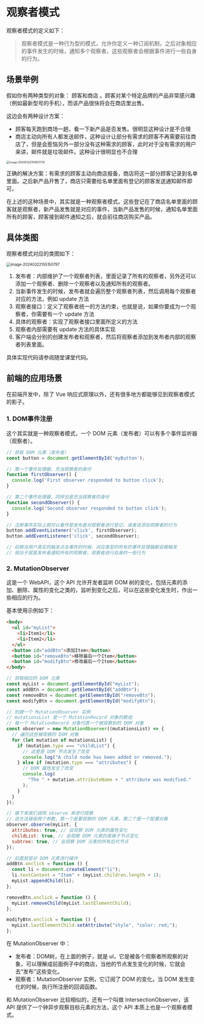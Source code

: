 # 观察者模式

观察者模式的定义如下：

> 观察者模式是一种行为型的模式，允许你定义一种订阅机制，之后对象相应的事件发生的时候，通知多个观察者，这些观察者会根据事件进行一些自身的行为。



## 场景举例

假如你有两种类型的对象： 顾客和商店 。顾客对某个特定品牌的产品非常感兴趣（例如最新型号的手机），而该产品很快将会在商店里出售。

这边会有两种设计方案：

- 顾客每天跑到商场一趟，看一下新产品是否发售。很明显这种设计是不合理
- 商店主动向所有人都发送邮件，这种设计让部分有需求的顾客不再需要前往商店了，但是会惹恼另外一部分没有这种需求的顾客，此时对于没有需求的用户来讲，邮件就是垃圾邮件。这种设计很明显也不合理

<img src="https://xiejie-typora.oss-cn-chengdu.aliyuncs.com/2024-03-22-074632.png" alt="image-20240322154631735" style="zoom:50%;" />

正确的解决方案：有需求的顾客主动向商店报备，商店将这一部分顾客记录到名单里面。之后新产品开售了，商店只需要给名单里面有登记的顾客发送通知邮件即可。

在上述的这种场景中，其实就是一种观察者模式。这些登记在了商店名单里面的顾客就是观察者，新产品发售就是对应的事件，当新产品发售的时候，通知名单里面所有的顾客，顾客接到邮件通知之后，就会前往商店购买产品。



## 具体类图

观察者模式对应的类图如下：

<img src="https://xiejie-typora.oss-cn-chengdu.aliyuncs.com/2024-03-22-075151.png" alt="image-20240322155150797" style="zoom:70%;" />

1. 发布者：内部维护了一个观察者列表，里面记录了所有的观察者，另外还可以添加一个观察者、删除一个观察者以及通知所有的观察者。
2. 当新事件发生的时候，发布者就会遍历整个观察者列表，然后调用每个观察者对应的方法，例如 update 方法
3. 观察者接口：定义了观察者统一的方法约束，也就是说，如果你要成为一个观察者，你需要有一个 update 方法
4. 具体的观察者：实现了观察者接口里面所定义的方法
5. 观察者内部需要有 update 方法的具体实现
6. 客户端会分别的创建发布者和观察者，然后将观察者添加到发布者内部的观察者列表里面。



具体实现代码请参阅随堂课堂代码。



## 前端的应用场景

在前端开发中，除了 Vue 响应式原理以外，还有很多地方都能够见到观察者模式的影子。



### 1. DOM事件注册

这个其实就是一种观察者模式，一个 DOM 元素（发布者）可以有多个事件监听器（观察者）。

```js
// 获取 DOM 元素（发布者）
const button = document.getElementById('myButton');

// 第一个事件处理器，充当观察者的身份
function firstObserver() {
  console.log('First observer responded to button click');
}

// 第二个事件处理器，同样也是充当观察者的身份
function secondObserver() {
  console.log('Second observer responded to button click');
}

// 注册事件实际上就可以看作是发布者对观察者进行登记，或者说添加观察者的行为
button.addEventListener('click', firstObserver);
button.addEventListener('click', secondObserver);

// 后期当用户真实的触发点击事件的时候，对应类型的所有的事件处理器都会被触发
// 相当于就是发布者通知所有的观察者，观察者进行自身的一些行为
```



### 2. MutationObserver

这是一个 WebAPI，这个 API 允许开发者监听 DOM 树的变化，包括元素的添加、删除、属性的变化之类的，监听到变化之后，可以在这些变化发生时，作出一些相应的行为。

基本使用示例如下：

```html
<body>
  <ul id="myList">
    <li>Item1</li>
    <li>Item2</li>
  </ul>
  <button id="addBtn">添加Item</button>
  <button id="removeBtn">移除最后一个Item</button>
  <button id="modifyBtn">修改最后一个Item</button>
</body>
```

```js
// 获取相应的 DOM 元素
const myList = document.getElementById("myList");
const addBtn = document.getElementById("addBtn");
const removeBtn = document.getElementById("removeBtn");
const modifyBtn = document.getElementById("modifyBtn");

// 创建一个 MutationObserver 实例
// mutationsList 是一个 MutationRecord 对象的数组
// 每一个 MutationRecord 对象代表一个被观察到的 DOM 对象
const observer = new MutationObserver((mutationsList) => {
  // 遍历这些被观察的 DOM 对象
  for (let mutation of mutationsList) {
    if (mutation.type === "childList") {
      // 这里是 DOM 节点发生了改变
      console.log("A child node has been added or removed.");
    } else if (mutation.type === "attributes") {
      // DOM 属性发生了改变
      console.log(
        "The " + mutation.attributeName + " attribute was modified."
      );
    }
  }
});

// 接下来我们调用 observe 来进行观察
// 该方法接收两个参数，第一个是要观察的 DOM 元素，第二个是一个配置对象
observer.observe(myList, {
  attributes: true, // 会观察 DOM 元素的属性变化
  childList: true, // 会观察 DOM 元素的直接子节点变化
  subtree: true, // 会观察 DOM 元素的所有后代节点
});

// 后面就是对 DOM 元素进行操作
addBtn.onclick = function () {
  const li = document.createElement("li");
  li.textContent = "Item" + (myList.children.length + 1);
  myList.appendChild(li);
};

removeBtn.onclick = function () {
  myList.removeChild(myList.lastElementChild);
};

modifyBtn.onclick = function () {
  myList.lastElementChild.setAttribute("style", "color: red;");
};
```

在 MutationObserver 中：

- 发布者：DOM树，在上面的例子，就是 ul，它是被各个观察者所观察的对象，可以理解成前面例子中的商店，当他的节点发生变化的时候，它就会去“发布”这些变化。
- 观察者：MutationObserver 实例，它订阅了 DOM 的变化，当 DOM 发生变化的时候，执行所注册的回调函数。

和 MutationObserver 比较相似的，还有一个叫做 IntersectionObserver，该 API 提供了一个钟异步观察目标元素的方法，这个 API 本质上也是一个观察者模式。